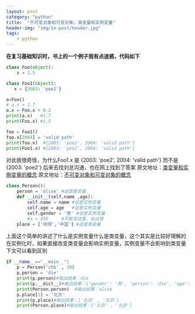 ```yaml
---
layout: post
category: "python"
title:  "不可变对象和可变对象，类变量和实例变量"
header-img: "img/in-post/header.jpg"
tags:
    - python
---
```


**在复习基础知识时，书上的一个例子我有点迷惑，代码如下**

```python
class Foo(object):
    x = 1.5

class Foo1(object):
   x = {2003: 'poe2'}

a=Foo()
# a.x = 1.7
a.x = Foo.x + 0.2
print(a.x)   #1.7
print(Foo.x) #1.5

foo = Foo1()
foo.x[2004] = 'valid path'
print(foo.x)  #{2003: 'poe2', 2004: 'valid path'}
print(Foo1.x) #{2003: 'poe2', 2004: 'valid path'}
```

对此我很奇怪，为什么Foo1.x 是 {2003: 'poe2', 2004: 'valid path'} 而不是{2003: 'poe2'}
后来去找刘总沟通，也在网上找到了答案
原文地址：[类变量和实例变量的概念](https://blog.csdn.net/chb4715/article/details/79104376)
原文地址：[不可变对象和可变对象的概念](https://blog.csdn.net/qq_35976351/article/details/79652880)

```python
class Person():
    person = 'alive' #这是类变量
    def __init__(self,name ,age):
        self.name = name #这是实例变量
        self.age = age   #这是实例变量
        self.gender = '男' #这是实例变量
        #a = 456     #不能写这里，会出错
    place = ['地球','中国'] #这是类变量
```
上面这个简单的讲述了什么是实例变量什么是类变量，这个其实是比较好理解的
在实例化时，如果直接改变类变量会影响实例变量，实例变量不会影响到类变量
下文可以看到区别

```python
if __name__=="__main__":
    p = Person('chb' , 18)
    p.person = 'die'
    print(p.person)#输出结果：die
    print(p.__dict__)#输出结果：{'gender': '男', 'person': 'die', 'age': 18, 'name': 'chb'}
    print(Person.person)  #输出结果：alive
    p.place[1] = '北京'
    print(p.place)#输出结果：['北京' , '北京']
    print(Person.place)#输出结果：['北京' , '北京']
```


